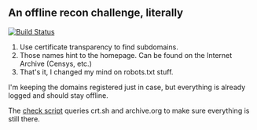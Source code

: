 ## An offline recon challenge, literally

[![Build Status](https://travis-ci.com/o-o-overflow/dc2019q-cant_even_unplug_it.svg?token=6XM5nywRvLrMFwxAsXj3&branch=master)](https://travis-ci.com/o-o-overflow/dc2019q-cant_even_unplug_it)

 1. Use certificate transparency to find subdomains.
 2. Those names hint to the homepage. Can be found on the Internet Archive (Censys, etc.)
 3. That's it, I changed my mind on robots.txt stuff.

I'm keeping the domains registered just in case, but everything is already logged and should stay offline.

The [check script](interaction/check.py) queries crt.sh and archive.org to make sure everything is still there.
